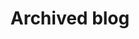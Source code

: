 ---
title: Archived blog
description: These are the archives for years 2019-2021. Fun times, eh?
type: page
template: blog
i18n:
  fr: '/fr/archivés'
---